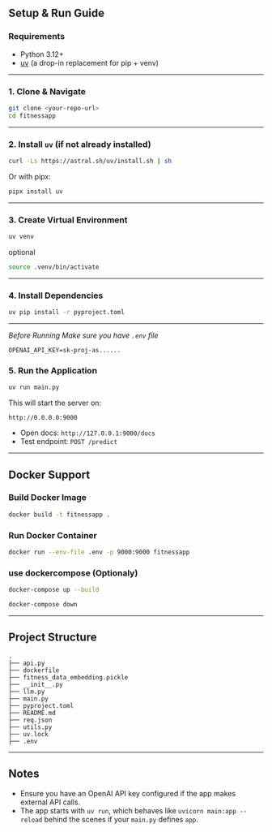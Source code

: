 ## Setup & Run Guide

### Requirements

- Python 3.12+
- [uv](https://github.com/astral-sh/uv) (a drop-in replacement for pip + venv)

---

### 1. Clone & Navigate

```bash
git clone <your-repo-url>
cd fitnessapp
````

---

### 2. Install `uv` (if not already installed)

```bash
curl -Ls https://astral.sh/uv/install.sh | sh
```

Or with pipx:

```bash
pipx install uv
```

---

### 3. Create Virtual Environment

```bash
uv venv
```

optional

```bash
source .venv/bin/activate
```

---

### 4. Install Dependencies

```bash
uv pip install -r pyproject.toml
```

---


_Before Running Make sure you have `.env` file_

```.env
OPENAI_API_KEY=sk-proj-as......
```

### 5. Run the Application

```bash
uv run main.py
```

This will start the server on:

```
http://0.0.0.0:9000
```

* Open docs: `http://127.0.0.1:9000/docs`
* Test endpoint: `POST /predict`

---

## Docker Support

### Build Docker Image

```bash
docker build -t fitnessapp .
```

### Run Docker Container

```bash
docker run --env-file .env -p 9000:9000 fitnessapp
```

### use dockercompose (Optionaly)

```bash
docker-compose up --build

```


```bash
docker-compose down

```

---

## Project Structure

```
.
├── api.py
├── dockerfile
├── fitness_data_embedding.pickle
├── __init__.py
├── llm.py
├── main.py
├── pyproject.toml
├── README.md
├── req.json
├── utils.py
├── uv.lock
├── .env
```

---

## Notes

* Ensure you have an OpenAI API key configured if the app makes external API calls.
* The app starts with `uv run`, which behaves like `uvicorn main:app --reload` behind the scenes if your `main.py` defines `app`.